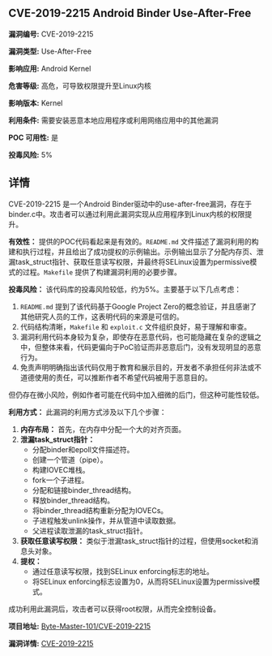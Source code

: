 ## CVE-2019-2215 Android Binder Use-After-Free

**漏洞编号:** CVE-2019-2215

**漏洞类型:** Use-After-Free

**影响应用:** Android Kernel

**危害等级:** 高危，可导致权限提升至Linux内核

**影响版本:** Kernel

**利用条件:** 需要安装恶意本地应用程序或利用网络应用中的其他漏洞

**POC 可用性:** 是

**投毒风险:** 5%

## 详情

CVE-2019-2215 是一个Android Binder驱动中的use-after-free漏洞，存在于binder.c中。攻击者可以通过利用此漏洞实现从应用程序到Linux内核的权限提升。

**有效性：**
提供的POC代码看起来是有效的。`README.md` 文件描述了漏洞利用的构建和执行过程，并且给出了成功提权的示例输出。示例输出显示了分配内存页、泄漏task_struct指针、获取任意读写权限，并最终将SELinux设置为permissive模式的过程。`Makefile` 提供了构建漏洞利用的必要步骤。

**投毒风险：**
该代码库的投毒风险较低，约为5%。主要基于以下几点考虑：
1.  `README.md` 提到了该代码基于Google Project Zero的概念验证，并且感谢了其他研究人员的工作，这表明代码的来源是可信的。
2.  代码结构清晰，`Makefile` 和 `exploit.c` 文件组织良好，易于理解和审查。
3.  漏洞利用代码本身较为复杂，即使存在恶意代码，也可能隐藏在复杂的逻辑之中，但整体来看，代码更偏向于PoC验证而非恶意后门，没有发现明显的恶意行为。
4.  免责声明明确指出该代码仅用于教育和展示目的，开发者不承担任何非法或不道德使用的责任，可以推断作者不希望代码被用于恶意目的。

但仍存在微小风险，例如作者可能在代码中加入细微的后门，但这种可能性较低。

**利用方式：**
此漏洞的利用方式涉及以下几个步骤：

1.  **内存布局：** 首先，在内存中分配一个大的对齐页面。
2.  **泄漏task_struct指针：**
    *   分配binder和epoll文件描述符。
    *   创建一个管道（pipe）。
    *   构建IOVEC堆栈。
    *   fork一个子进程。
    *   分配和链接binder_thread结构。
    *   释放binder_thread结构。
    *   将binder_thread结构重新分配为IOVECs。
    *   子进程触发unlink操作，并从管道中读取数据。
    *   父进程读取泄漏的task_struct指针。
3.  **获取任意读写权限：** 类似于泄漏task_struct指针的过程，但使用socket和消息头对象。
4.  **提权：**
    *   通过任意读写权限，找到SELinux enforcing标志的地址。
    *   将SELinux enforcing标志设置为0，从而将SELinux设置为permissive模式。

成功利用此漏洞后，攻击者可以获得root权限，从而完全控制设备。

**项目地址:** [Byte-Master-101/CVE-2019-2215](https://github.com/Byte-Master-101/CVE-2019-2215)

**漏洞详情:** [CVE-2019-2215](https://nvd.nist.gov/vuln/detail/CVE-2019-2215)